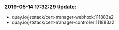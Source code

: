 ### 2019-05-14 17:32:29 Update:

- quay.io/jetstack/cert-manager-webhook:111883a2
- quay.io/jetstack/cert-manager-controller:111883a2
